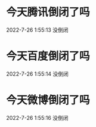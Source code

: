 # 今天腾讯倒闭了吗

2022-7-26 1:55:13 没倒闭

# 今天百度倒闭了吗

2022-7-26 1:55:14 没倒闭

# 今天微博倒闭了吗

2022-7-26 1:55:16 没倒闭

